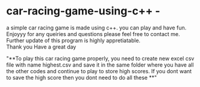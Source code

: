 # car-racing-game-using-c++  -


a simple car racing game is made using c++.   you can play and have fun. Enjoyyy
for any queiries and questions please feel free to contact me. 
Further update of this program is highly appretiatable.   
Thank you
Have a great day

"**To play this car racing game properly, you need to create new excel csv file with name highest.csv and save it in the same folder where you have all the other codes
and continue to play to store high scores. If you dont want to save the high score then you dont need to do all these **"

 

